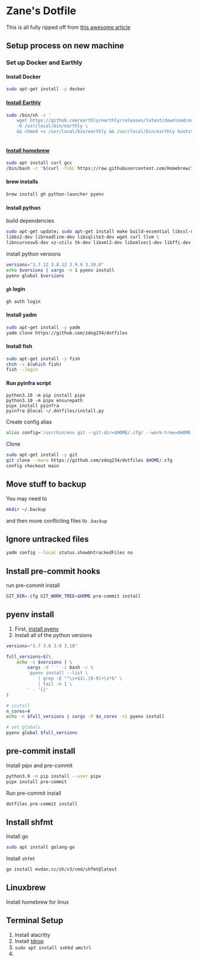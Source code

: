 # Zane's Dotfile

This is all fully ripped off from [this awesome article](https://www.atlassian.com/git/tutorials/dotfiles)

## Setup process on new machine

### Set up Docker and Earthly

#### Install Docker

```sh
sudo apt-get install -y docker
```

#### [Install Earthly](https://earthly.dev/get-earthly)

```sh
sudo /bin/sh -c '
    wget https://github.com/earthly/earthly/releases/latest/download/earthly-linux-amd64 \
    -O /usr/local/bin/earthly \
    && chmod +x /usr/local/bin/earthly && /usr/local/bin/earthly bootstrap --with-autocomplete
    '
```

#### [Install homebrew](https://brew.sh/)

```sh
sudo apt install curl gcc
/bin/bash -c "$(curl -fsSL https://raw.githubusercontent.com/Homebrew/install/HEAD/install.sh)"
```

#### brew installs

```sh
brew install gh python-launcher pyenv
```

#### Install python

build dependencies

```sh
sudo apt-get update; sudo apt-get install make build-essential libssl-dev zlib1g-dev \
libbz2-dev libreadline-dev libsqlite3-dev wget curl llvm \
libncursesw5-dev xz-utils tk-dev libxml2-dev libxmlsec1-dev libffi-dev liblzma-dev
```

install python versions

```sh
versions="3.7.12 3.8.12 3.9.9 3.10.0"
echo $versions | xargs -n 1 pyenv install
pyenv global $versions
```

#### `gh` login

```sh
gh auth login
```

#### Install yadm

```sh
sudo apt-get install -y yadm
yadm clone https://github.com/zdog234/dotfiles
```

#### Install fish

```sh
sudo apt-get install -y fish
chsh -s $(which fish)
fish --login
```

#### Run pyinfra script

```fish
python3.10 -m pip install pipx
python3.10 -m pipx ensurepath
pipx install pyinfra
pyinfra @local ~/.dotfiles/install.py
```

Create config alias

```sh
alias config='/usr/bin/env git --git-dir=$HOME/.cfg/ --work-tree=$HOME'
```

Clone

```sh
sudo apt-get install -y git
git clone --bare https://github.com/zdog234/dotfiles $HOME/.cfg
config checkout main
```

## Move stuff to backup

You may need to

```bash
mkdir ~/.backup
```

and then move conflicting files to `.backup`

## Ignore untracked files

```sh
yadm config --local status.showUntrackedFiles no
```

## Install pre-commit hooks

run pre-commit install

```sh
GIT_DIR=.cfg GIT_WORK_TREE=$HOME pre-commit install
```

## pyenv install

1. First, [install pyenv](https://github.com/pyenv/pyenv-installer)
2. Install all of the python versions

```sh
versions="3.7 3.8 3.9 3.10"

full_versions=$(\
    echo -n $versions | \
        xargs -d ' ' -i bash -c \
        'pyenv install --list \
            | grep -E "^\s+$1\.[0-9]+\s*$" \
            | tail -n 1 \
        ' - '{}'
)

# install
n_cores=4
echo -n $full_versions | xargs -P $n_cores -n1 pyenv install

# set globals
pyenv global $full_versions
```

## pre-commit install

Install pipx and pre-commit

```sh
python3.9 -m pip install --user pipx
pipx install pre-commit
```

Run pre-commit install

```sh
dotfiles pre-commit install
```

## Install shfmt

Install go

```sh
sudo apt install golang-go
```

Install `shfmt`

```sh
go install mvdan.cc/sh/v3/cmd/shfmt@latest
```

## Linuxbrew

Install homebrew for linux

## Terminal Setup

1. Install alacritty
2. Install [tdrop](https://github.com/noctuid/tdrop)
3. `sudo apt install sxhkd wmctrl`
4.
